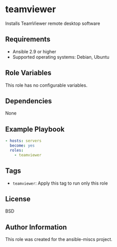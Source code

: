 teamviewer
=========

Installs TeamViewer remote desktop software

Requirements
------------

- Ansible 2.9 or higher
- Supported operating systems: Debian, Ubuntu

Role Variables
--------------

This role has no configurable variables.

Dependencies
------------

None

Example Playbook
----------------

```yaml
- hosts: servers
  become: yes
  roles:
    - teamviewer
```

Tags
----

- `teamviewer`: Apply this tag to run only this role

License
-------

BSD

Author Information
------------------

This role was created for the ansible-miscs project.
